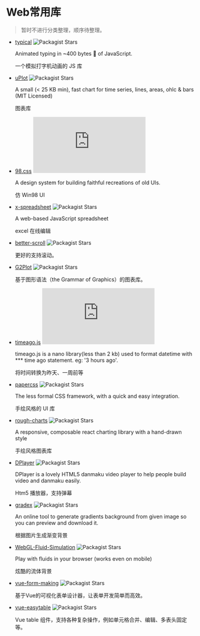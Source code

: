 # Web常用库

> 暂时不进行分类整理，顺序待整理。

- [typical](https://github.com/camwiegert/typical) ![Packagist Stars](https://img.shields.io/github/stars/camwiegert/typical?style=flat-square)

  Animated typing in ~400 bytes 🐡 of JavaScript.

  一个模拟打字机动画的 JS 库

- [uPlot](https://github.com/leeoniya/uPlot) ![Packagist Stars](https://img.shields.io/github/stars/leeoniya/uPlot?style=flat-square)

  A small (< 25 KB min), fast chart for time series, lines, areas, ohlc & bars (MIT Licensed)

  图表库

- [98.css](https://github.com/jdan/98.css) ![Packagist Stars](https://img.shields.io/github/stars/jdan/98.css?style=flat-square)

  A design system for building faithful recreations of old UIs.
  
  仿 Win98 UI
  
- [x-spreadsheet](https://github.com/myliang/x-spreadsheet) ![Packagist Stars](https://img.shields.io/github/stars/myliang/x-spreadsheet?style=flat-square)

  A web-based JavaScript spreadsheet

  excel 在线编辑
  
- [better-scroll](https://github.com/ustbhuangyi/better-scroll) ![Packagist Stars](https://img.shields.io/github/stars/ustbhuangyi/better-scroll?style=flat-square)

  更好的支持滚动。

- [G2Plot](https://github.com/antvis/G2Plot) ![Packagist Stars](https://img.shields.io/github/stars/antvis/G2Plot?style=flat-square)

  基于图形语法（the Grammar of Graphics）的图表库。

- [timeago.js](https://github.com/hustcc/timeago.js) ![Packagist Stars](https://img.shields.io/github/stars/hustcc/timeago.js?style=flat-square)

  timeago.js is a nano library(less than 2 kb) used to format datetime with *** time ago statement. eg: '3 hours ago'.

  将时间转换为昨天、一周前等

- [papercss](https://github.com/papercss/papercss) ![Packagist Stars](https://img.shields.io/github/stars/papercss/papercss?style=flat-square)

  The less formal CSS framework, with a quick and easy integration.

  手绘风格的 UI 库

- [rough-charts](https://github.com/beizhedenglong/rough-charts) ![Packagist Stars](https://img.shields.io/github/stars/beizhedenglong/rough-charts?style=flat-square)

  A responsive, composable react charting library with a hand-drawn style

  手绘风格图表库

- [DPlayer](https://github.com/MoePlayer/DPlayer) ![Packagist Stars](https://img.shields.io/github/stars/MoePlayer/DPlayer?style=flat-square)

  DPlayer is a lovely HTML5 danmaku video player to help people build video and danmaku easily.

  Htm5 播放器，支持弹幕

- [gradex](https://github.com/jwenjian/gradex) ![Packagist Stars](https://img.shields.io/github/stars/jwenjian/gradex?style=flat-square)

  An online tool to generate gradients background from given image so you can preview and download it.

  根据图片生成渐变背景

- [WebGL-Fluid-Simulation](https://github.com/PavelDoGreat/WebGL-Fluid-Simulation) ![Packagist Stars](https://img.shields.io/github/stars/PavelDoGreat/WebGL-Fluid-Simulation?style=flat-square)

  Play with fluids in your browser (works even on mobile)

  炫酷的流体背景

- [vue-form-making](https://github.com/GavinZhuLei/vue-form-making) ![Packagist Stars](https://img.shields.io/github/stars/GavinZhuLei/vue-form-making?style=flat-square)

  基于Vue的可视化表单设计器，让表单开发简单而高效。

- [vue-easytable](https://github.com/huangshuwei/vue-easytable) ![Packagist Stars](https://img.shields.io/github/stars/huangshuwei/vue-easytable?style=flat-square)

  Vue table 组件，支持各种复杂操作，例如单元格合并、编辑、多表头固定等。